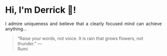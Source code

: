 # Hi, I'm Derrick 👋!
<p align="justify">I admire uniqueness and believe that a clearly focused mind can achieve anything...</p> 
<!-- #quote-start -->
<blockquote>&ldquo;Raise your words, not voice. It is rain that grows flowers, not thunder.&rdquo; &mdash; <footer>Rumi</footer></blockquote>
<!-- #quote-end -->
